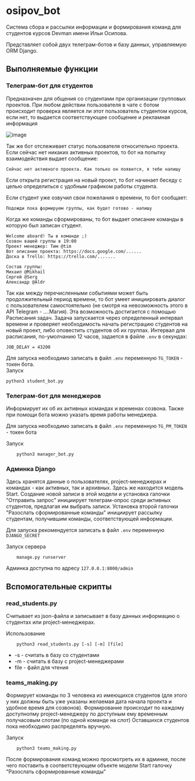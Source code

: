 # osipov_bot

Система сбора и рассылки информации и формирования команд для студентов курсов Devman имени Ильи Осипова.

Представляет собой двух телеграм-ботов и базу данных, управляемую ORM Django.

## Выполняемые функции

### Телеграм-бот для студентов

Предназначен для общения со студентами при организации групповых проектов.
При любом действии пользователя в чате с ботом происходит проверка является ли этот пользователь студентом курсов, 
если нет, то выдается соответствующее сообщение и рекламная информация

![image](https://user-images.githubusercontent.com/22379662/172062471-5b7eb9a6-447d-41a4-a045-8ce07eeb378d.png)

Так же бот отслеживает статус пользователя относительно проекта.   
Если сейчас нет никаких активных проектов, то бот на попытку взаимодействия выдает сообщение:
```
Сейчас нет активного проекта. Как только он появится, я тебе напишу
```
Если открыта регистрация на новый проект, то бот начинает беседу с целью определиться с удобным графиком работы студента.  

Если студент уже озвучил свои пожелания о времени, то бот сообщает:
```
Подожди пока формируем группы, как будет готово - напишу
```
Когда же команды сформированы, то бот выдает описание команды в которую был записан студент.
```
Welcome aboard! Ты в команде ;)
Созвон вашей группы в 19:00
Проект менеджер: Тим @tim
Вот описание проекта: https://docs.google.com/......
Доска в Trello: https://trello.com/.......

Состав группы:
Михаил @Mikhail
Сергей @Serg
Александр @Aldr
```

Так как между перечисленными событиями может быть продолжительный период времени,
то бот умеет инициировать диалог с пользователем самостоятельно (не смотря на невозможность этого в API Telegram - ....Магия). Эта возможность достигается с помощью Расписания задач. Задача запускается через определенный интервал времени и проверяет необходимость начать регистрацию студентов на новый проект, либо оповестить студентов об их группах. Интервал для расписания, по-умолчанию 12 часов, задается в файле `.env` в секундах:
```
JOB_DELAY = 43200
```
Для запуска необходимо записать в файл `.env` переменную `TG_TOKEN` - токен бота.  
Запуск
```
python3 student_bot.py
```

### Телеграм-бот для менеджеров

Информирует их об их активных командах и временах созвона. Также при помощи бота можно указать время работы менеджера.

Для запуска необходимо записать в файл `.env` переменную `TG_PM_TOKEN` - токен бота

Запуск

        python3 manager_bot.py

### Админка Django

Здесь хранятся данные о пользователях, project-менеджерах и командах - как активных, так и архивных. Здесь же находится модель Start.
Создание новой записи в этой модели и установка галочки "Отправить запрос" инициирует телеграм-опрос среди активных студентов,
предлагая им выбрать записи. Установка второй галочки "Разослать сформированные команды" инициирует рассылку студентам, получившим команды,
соответствующей информации.

Для запуска рекомендуется записать в файл `.env` переменную `DJANGO_SECRET`

Запуск сервера

        manage.py runserver
        
Админка доступна по адресу `127.0.0.1:8000/admin`

## Вспомогательные скрипты

### read_students.py

Считывает из json-файла и записывает в базу данных информацию о студентах или project-менеджерах.

Использование

        python3 read_students.py [-s] [-m] [file]
        
- -s - считать в базу со студентами
- -m - считать в базу с project-менеджерами
- file - файл для чтения

### teams_making.py

Формирует команды по 3 человека из имеющихся студентов (для этого у них должны быть уже указаны желаемая дата начала проекта и удобное время для созвонов).
Формирование происходит по каждому доступнопму project-менеджеру по доступным ему временным получасовым слотам (по одной команде на слот)
Оставшихся студентов пока необходимо распределять вручную.

Запуск

        python3 teams_making.py
        
После формирования команд можно просмотреть их в админке, после чего поставить в соответствующем объекте модели Start галочку "Разослать сформированные команды"
